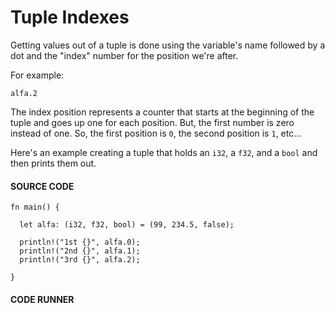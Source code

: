 # Tuple Indexes

Getting values out of a tuple is done using
the variable's name followed by a dot and
the "index" number for the position we're
after.

For example:

```rust, noplayground
alfa.2
```

The index position represents a counter
that starts at the beginning of the tuple
and goes up one for each position. But, the
first number is zero instead of one. So,
the first position is `0`, the second position
is `1`, etc...

Here's an example creating a tuple that holds an
`i32`, a `f32`, and a `bool` and then prints
them out.

#### SOURCE CODE

```rust,noplayground,EXAMPLE1
fn main() {

  let alfa: (i32, f32, bool) = (99, 234.5, false);

  println!("1st {}", alfa.0);
  println!("2nd {}", alfa.1);
  println!("3rd {}", alfa.2);

}
```

#### CODE RUNNER

```rust,editable,CODE1

```
